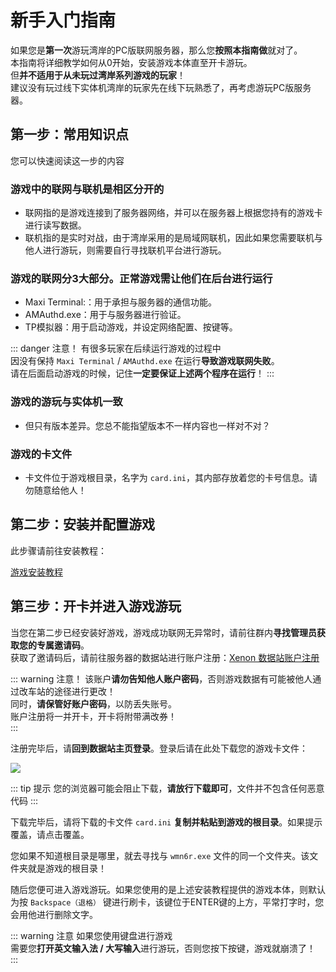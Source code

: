 # 新手入门指南

如果您是**第一次**游玩湾岸的PC版联网服务器，那么您**按照本指南做**就对了。  
本指南将详细教学如何从0开始，安装游戏本体直至开卡游玩。  
但**并不适用于从未玩过湾岸系列游戏的玩家**！  
建议没有玩过线下实体机湾岸的玩家先在线下玩熟悉了，再考虑游玩PC版服务器。

## 第一步：常用知识点

您可以快速阅读这一步的内容  

### 游戏中的**联网与联机是相区分开**的

- 联网指的是游戏连接到了服务器网络，并可以在服务器上根据您持有的游戏卡进行读写数据。  
- 联机指的是实时对战，由于湾岸采用的是局域网联机，因此如果您需要联机与他人进行游玩，则需要自行寻找联机平台进行游玩。

### 游戏的联网分**3大部分**。正常游戏**需让他们在后台进行运行** <Badge type="danger" text="重点！" />

- Maxi Terminal:：用于承担与服务器的通信功能。  
- AMAuthd.exe：用于与服务器进行验证。
- TP模拟器：用于启动游戏，并设定网络配置、按键等。

::: danger 注意！
有很多玩家在后续运行游戏的过程中  
因没有保持 `Maxi Terminal` / `AMAuthd.exe` 在运行**导致游戏联网失败**。  
请在后面启动游戏的时候，记住**一定要保证上述两个程序在运行**！
:::

### 游戏的**游玩与实体机一致**

- 但只有版本差异。您总不能指望版本不一样内容也一样对不对？

### 游戏的卡文件

- 卡文件位于游戏根目录，名字为 `card.ini`，其内部存放着您的卡号信息。请勿随意给他人！

## 第二步：安装并配置游戏

此步骤请前往安装教程：

[游戏安装教程](/game/install.html)

## 第三步：开卡并进入游戏游玩

当您在第二步已经安装好游戏，游戏成功联网无异常时，请前往群内**寻找管理员获取您的专属邀请码**。  
获取了邀请码后，请前往服务器的数据站进行账户注册：[Xenon 数据站账户注册](https://data.xenon-rs.tech/register)  

::: warning 注意！
该账户**请勿告知他人账户密码**，否则游戏数据有可能被他人通过改车站的途径进行更改！  
同时，**请保管好账户密码**，以防丢失账号。  
账户注册将一并开卡，开卡将附带满改券！  
:::

注册完毕后，请**回到数据站主页登录**。登录后请在此处下载您的游戏卡文件：  

![](https://cdn.jsdelivr.net/gh/kKsk03/pics/web/wmmt/card_download.png)  

::: tip 提示
您的浏览器可能会阻止下载，**请放行下载即可**，文件并不包含任何恶意代码
:::

下载完毕后，请将下载的卡文件 `card.ini` **复制并粘贴到游戏的根目录**。如果提示覆盖，请点击覆盖。  

您如果不知道根目录是哪里，就去寻找与 `wmn6r.exe` 文件的同一个文件夹。该文件夹就是游戏的根目录！  

随后您便可进入游戏游玩。如果您使用的是上述安装教程提供的游戏本体，则默认为按 `Backspace（退格）` 键进行刷卡，该键位于ENTER键的上方，平常打字时，您会用他进行删除文字。  

::: warning 注意
如果您使用键盘进行游戏  
需要您**打开英文输入法 / 大写输入**进行游玩，否则您按下按键，游戏就崩溃了！
:::



